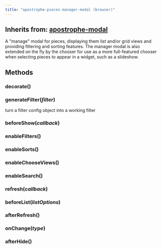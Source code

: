 ```yaml
---
title: "apostrophe-pieces-manager-modal (browser)"
---
```

## Inherits from: [apostrophe-modal](../apostrophe-modal/browser-apostrophe-modal.html)
A "manage" modal for pieces, displaying them list and/or grid views and providing
filtering and sorting features. The manager modal is also extended on the fly
by the chooser for use as a more full-featured chooser when selecting pieces
to appear in a widget, such as a slideshow.


## Methods
### decorate()

### generateFilter(*filter*)
turn a filter config object into a working filter
### beforeShow(*callback*)

### enableFilters()

### enableSorts()

### enableChooseViews()

### enableSearch()

### refresh(*callback*)

### beforeList(*listOptions*)

### afterRefresh()

### onChange(*type*)

### afterHide()

